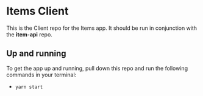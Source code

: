 # Items Client

This is the Client repo for the Items app. It should be run in conjunction with the **item-api** repo.

## Up and running

To get the app up and running, pull down this repo and run the following commands in your terminal:

- `yarn start`
